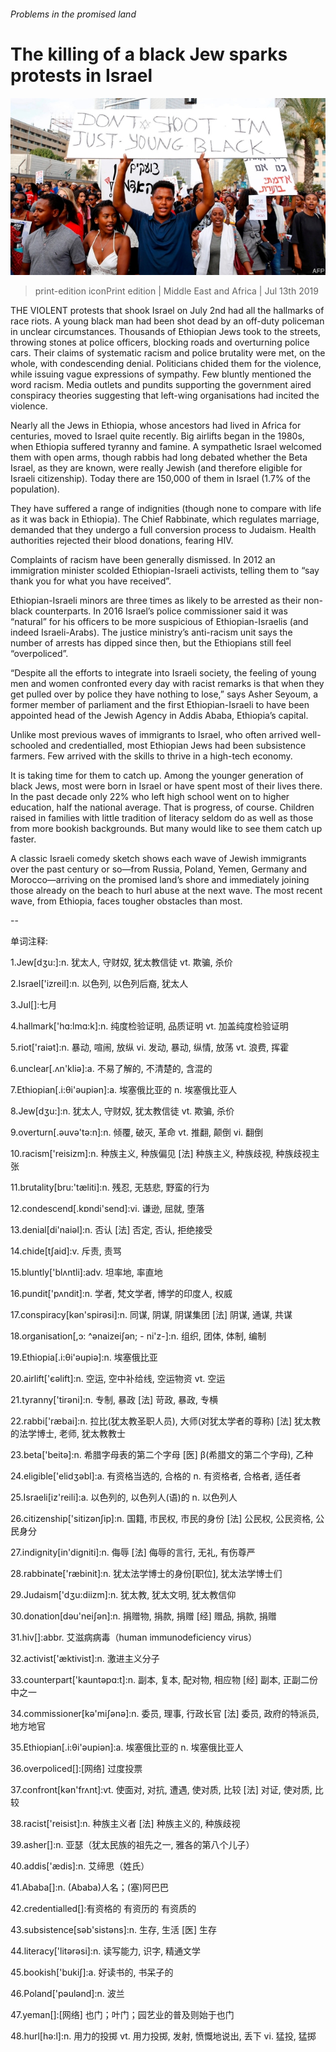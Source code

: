###### Problems in the promised land

# The killing of a black Jew sparks protests in Israel 

![image](images/20190713_MAP002.jpg) 

> print-edition iconPrint edition | Middle East and Africa | Jul 13th 2019 

THE VIOLENT protests that shook Israel on July 2nd had all the hallmarks of race riots. A young black man had been shot dead by an off-duty policeman in unclear circumstances. Thousands of Ethiopian Jews took to the streets, throwing stones at police officers, blocking roads and overturning police cars. Their claims of systematic racism and police brutality were met, on the whole, with condescending denial. Politicians chided them for the violence, while issuing vague expressions of sympathy. Few bluntly mentioned the word racism. Media outlets and pundits supporting the government aired conspiracy theories suggesting that left-wing organisations had incited the violence. 

Nearly all the Jews in Ethiopia, whose ancestors had lived in Africa for centuries, moved to Israel quite recently. Big airlifts began in the 1980s, when Ethiopia suffered tyranny and famine. A sympathetic Israel welcomed them with open arms, though rabbis had long debated whether the Beta Israel, as they are known, were really Jewish (and therefore eligible for Israeli citizenship). Today there are 150,000 of them in Israel (1.7% of the population). 

They have suffered a range of indignities (though none to compare with life as it was back in Ethiopia). The Chief Rabbinate, which regulates marriage, demanded that they undergo a full conversion process to Judaism. Health authorities rejected their blood donations, fearing HIV. 

Complaints of racism have been generally dismissed. In 2012 an immigration minister scolded Ethiopian-Israeli activists, telling them to “say thank you for what you have received”. 

Ethiopian-Israeli minors are three times as likely to be arrested as their non-black counterparts. In 2016 Israel’s police commissioner said it was “natural” for his officers to be more suspicious of Ethiopian-Israelis (and indeed Israeli-Arabs). The justice ministry’s anti-racism unit says the number of arrests has dipped since then, but the Ethiopians still feel “overpoliced”. 

“Despite all the efforts to integrate into Israeli society, the feeling of young men and women confronted every day with racist remarks is that when they get pulled over by police they have nothing to lose,” says Asher Seyoum, a former member of parliament and the first Ethiopian-Israeli to have been appointed head of the Jewish Agency in Addis Ababa, Ethiopia’s capital. 

Unlike most previous waves of immigrants to Israel, who often arrived well-schooled and credentialled, most Ethiopian Jews had been subsistence farmers. Few arrived with the skills to thrive in a high-tech economy. 

It is taking time for them to catch up. Among the younger generation of black Jews, most were born in Israel or have spent most of their lives there. In the past decade only 22% who left high school went on to higher education, half the national average. That is progress, of course. Children raised in families with little tradition of literacy seldom do as well as those from more bookish backgrounds. But many would like to see them catch up faster. 

A classic Israeli comedy sketch shows each wave of Jewish immigrants over the past century or so—from Russia, Poland, Yemen, Germany and Morocco—arriving on the promised land’s shore and immediately joining those already on the beach to hurl abuse at the next wave. The most recent wave, from Ethiopia, faces tougher obstacles than most. 

-- 

 单词注释:

1.Jew[dʒu:]:n. 犹太人, 守财奴, 犹太教信徒 vt. 欺骗, 杀价 

2.Israel['izreil]:n. 以色列, 以色列后裔, 犹太人 

3.Jul[]:七月 

4.hallmark['hɑ:lmɑ:k]:n. 纯度检验证明, 品质证明 vt. 加盖纯度检验证明 

5.riot['raiәt]:n. 暴动, 喧闹, 放纵 vi. 发动, 暴动, 纵情, 放荡 vt. 浪费, 挥霍 

6.unclear[.ʌn'kliә]:a. 不易了解的, 不清楚的, 含混的 

7.Ethiopian[.i:θi'әupiәn]:a. 埃塞俄比亚的 n. 埃塞俄比亚人 

8.Jew[dʒu:]:n. 犹太人, 守财奴, 犹太教信徒 vt. 欺骗, 杀价 

9.overturn[.әuvә'tә:n]:n. 倾覆, 破灭, 革命 vt. 推翻, 颠倒 vi. 翻倒 

10.racism['reisizm]:n. 种族主义, 种族偏见 [法] 种族主义, 种族歧视, 种族歧视主张 

11.brutality[bru:'tæliti]:n. 残忍, 无慈悲, 野蛮的行为 

12.condescend[.kɒndi'send]:vi. 谦逊, 屈就, 堕落 

13.denial[di'naiәl]:n. 否认 [法] 否定, 否认, 拒绝接受 

14.chide[tʃaid]:v. 斥责, 责骂 

15.bluntly['blʌntli]:adv. 坦率地, 率直地 

16.pundit['pʌndit]:n. 学者, 梵文学者, 博学的印度人, 权威 

17.conspiracy[kәn'spirәsi]:n. 同谋, 阴谋, 阴谋集团 [法] 阴谋, 通谋, 共谋 

18.organisation[,ɔ: ^әnaizeiʃən; - ni'z-]:n. 组织, 团体, 体制, 编制 

19.Ethiopia[.i:θi'әupiә]:n. 埃塞俄比亚 

20.airlift['єәlift]:n. 空运, 空中补给线, 空运物资 vt. 空运 

21.tyranny['tirәni]:n. 专制, 暴政 [法] 苛政, 暴政, 专横 

22.rabbi['ræbai]:n. 拉比(犹太教圣职人员), 大师(对犹太学者的尊称) [法] 犹太教的法学博士, 老师, 犹太教教士 

23.beta['beitә]:n. 希腊字母表的第二个字母 [医] β(希腊文的第二个字母), 乙种 

24.eligible['elidʒәbl]:a. 有资格当选的, 合格的 n. 有资格者, 合格者, 适任者 

25.Israeli[iz'reili]:a. 以色列的, 以色列人(语)的 n. 以色列人 

26.citizenship['sitizәnʃip]:n. 国籍, 市民权, 市民的身份 [法] 公民权, 公民资格, 公民身分 

27.indignity[in'digniti]:n. 侮辱 [法] 侮辱的言行, 无礼, 有伤尊严 

28.rabbinate['ræbinit]:n. 犹太法学博士的身份[职位], 犹太法学博士们 

29.Judaism['dʒu:diizm]:n. 犹太教, 犹太文明, 犹太教信仰 

30.donation[dәu'neiʃәn]:n. 捐赠物, 捐款, 捐赠 [经] 赠品, 捐款, 捐赠 

31.hiv[]:abbr. 艾滋病病毒（human immunodeficiency virus） 

32.activist['æktivist]:n. 激进主义分子 

33.counterpart['kauntәpɑ:t]:n. 副本, 复本, 配对物, 相应物 [经] 副本, 正副二份中之一 

34.commissioner[kә'miʃәnә]:n. 委员, 理事, 行政长官 [法] 委员, 政府的特派员, 地方地官 

35.Ethiopian[.i:θi'әupiәn]:a. 埃塞俄比亚的 n. 埃塞俄比亚人 

36.overpoliced[]:[网络] 过度投票 

37.confront[kәn'frʌnt]:vt. 使面对, 对抗, 遭遇, 使对质, 比较 [法] 对证, 使对质, 比较 

38.racist['reisist]:n. 种族主义者 [法] 种族主义的, 种族歧视 

39.asher[]:n. 亚瑟（犹太民族的祖先之一, 雅各的第八个儿子） 

40.addis['ædis]:n. 艾缔思（姓氏） 

41.Ababa[]:n. (Ababa)人名；(塞)阿巴巴 

42.credentialled[]:有资格的 有资历的 有资质的 

43.subsistence[sәb'sistәns]:n. 生存, 生活 [医] 生存 

44.literacy['litәrәsi]:n. 读写能力, 识字, 精通文学 

45.bookish['bukiʃ]:a. 好读书的, 书呆子的 

46.Poland['pәulәnd]:n. 波兰 

47.yeman[]:[网络] 也门；叶门；园艺业的普及则始于也门 

48.hurl[hә:l]:n. 用力的投掷 vt. 用力投掷, 发射, 愤慨地说出, 丢下 vi. 猛投, 猛掷 

